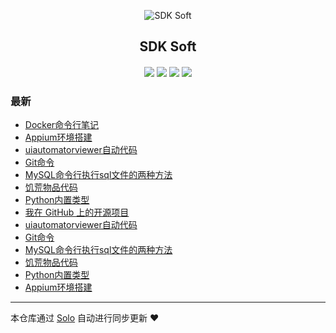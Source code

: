 <p align="center"><img alt="SDK Soft" src="https://pics.peterzhang.top/navicons/favicon2.png"></p><h2 align="center">
SDK Soft
</h2>

<h4 align="center"><Single Dog Killer></h4>
<p align="center"><a title="SDK Soft" target="_blank" href="https://github.com/PeterZZ4609/solo-blog"><img src="https://img.shields.io/github/last-commit/PeterZZ4609/solo-blog.svg?style=flat-square&color=FF9900"></a>
<a title="GitHub repo size in bytes" target="_blank" href="https://github.com/PeterZZ4609/solo-blog"><img src="https://img.shields.io/github/repo-size/PeterZZ4609/solo-blog.svg?style=flat-square"></a>
<a title="Solo Version" target="_blank" href="https://github.com/b3log/solo/releases"><img src="https://img.shields.io/badge/solo-3.6.6-f1e05a.svg?style=flat-square&color=blueviolet"></a>
<a title="Hits" target="_blank" href="https://github.com/b3log/hits"><img src="https://hits.b3log.org/PeterZZ4609/solo-blog.svg"></a></p>

### 最新

* [Docker命令行笔记](https://sdksoft.cn/articles/2019/11/10/1573389740308.html)
* [Appium环境搭建](https://sdksoft.cn/articles/2019/11/10/1573388843329.html)
* [uiautomatorviewer自动代码](https://sdksoft.cn/articles/2019/11/10/1573388842981.html)
* [Git命令](https://sdksoft.cn/articles/2019/11/10/1573388842736.html)
* [MySQL命令行执行sql文件的两种方法](https://sdksoft.cn/articles/2019/11/10/1573388842169.html)
* [饥荒物品代码](https://sdksoft.cn/articles/2019/11/10/1573388841751.html)
* [Python内置类型](https://sdksoft.cn/articles/2019/11/10/1573388840961.html)
* [我在 GitHub 上的开源项目](https://sdksoft.cn/my-github-repos)
* [uiautomatorviewer自动代码](https://sdksoft.cn/articles/2019/11/10/1573335709953.html)
* [Git命令](https://sdksoft.cn/articles/2019/11/10/1573335709688.html)
* [MySQL命令行执行sql文件的两种方法](https://sdksoft.cn/articles/2019/11/10/1573335709191.html)
* [饥荒物品代码](https://sdksoft.cn/articles/2019/11/10/1573335708759.html)
* [Python内置类型](https://sdksoft.cn/articles/2019/11/10/1573335707952.html)
* [Appium环境搭建](https://sdksoft.cn/articles/2019/11/10/1573334728704.html)



---

本仓库通过 [Solo](https://github.com/b3log/solo) 自动进行同步更新 ❤️ 